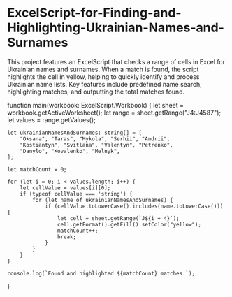 # ExcelScript-for-Finding-and-Highlighting-Ukrainian-Names-and-Surnames
 This project features an ExcelScript that checks a range of cells in Excel for Ukrainian names and surnames. When a match is found, the script highlights the cell in yellow, helping to quickly identify and process Ukrainian name lists. Key features include predefined name search, highlighting matches, and outputting the total matches found.

 





function main(workbook: ExcelScript.Workbook) {
    let sheet = workbook.getActiveWorksheet();
    let range = sheet.getRange("J4:J4587");
    let values = range.getValues();
    
    let ukrainianNamesAndSurnames: string[] = [
        "Oksana", "Taras", "Mykola", "Serhii", "Andrii",
        "Kostiantyn", "Svitlana", "Valentyn", "Petrenko",
        "Danylo", "Kovalenko", "Melnyk",
    ];
    
    let matchCount = 0;
    
    for (let i = 0; i < values.length; i++) {
        let cellValue = values[i][0];
        if (typeof cellValue === 'string') {
            for (let name of ukrainianNamesAndSurnames) {
                if (cellValue.toLowerCase().includes(name.toLowerCase())) {
                    let cell = sheet.getRange(`J${i + 4}`);
                    cell.getFormat().getFill().setColor("yellow");
                    matchCount++;
                    break;
                }
            }
        }
    }
    
    console.log(`Found and highlighted ${matchCount} matches.`);
}
